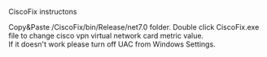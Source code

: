 CiscoFix instructons

Copy&Paste /CiscoFix/bin/Release/net7.0 folder. Double click CiscoFix.exe file to change cisco vpn virtual network card metric value.   
If it doesn't work please turn off UAC from Windows Settings.
